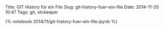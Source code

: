 Title: GIT History für ein File 
Slug: git-history-fuer-ein-file
Date: 2014-11-20 10:47
Tags: git, etckeeper 

{% notebook 2014/11/git-history-fuer-ein-file.ipynb %}
